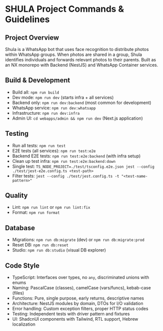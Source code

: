 # SHULA Project Commands & Guidelines

## Project Overview
Shula is a WhatsApp bot that uses face recognition to distribute photos within WhatsApp groups.
When photos are shared in a group, Shula identifies individuals and forwards relevant photos to
their parents. Built as an NX monorepo with Backend (NestJS) and WhatsApp Container services.

## Build & Development
- Build all: `npm run build`
- Dev mode: `npm run dev` (starts infra + all services)
- Backend only: `npm run dev:backend` (most common for development)
- WhatsApp service: `npm run dev:whatsapp` 
- Infrastructure: `npm run dev:infra`
- Admin UI: `cd webapps/admin && npm run dev` (Next.js application)

## Testing
- Run all tests: `npm run test`
- E2E tests (all services): `npm run test:e2e`
- Backend E2E tests: `npm run test:e2e:backend` (with infra setup)
- Clean up test infra: `npm run test:e2e:backend:down`
- Single test: `TS_NODE_PROJECT=./test/tsconfig.e2e.json jest --config ./test/jest-e2e.config.ts <test-path>`
- Filter tests: `jest --config ./test/jest.config.ts -t "<test-name-pattern>"`

## Quality
- Lint: `npm run lint` or `npm run lint:fix`
- Format: `npm run format`

## Database
- Migrations: `npm run db:migrate` (dev) or `npm run db:migrate:prod`
- Reset DB: `npm run db:reset`
- Studio: `npm run db:studio` (visual DB explorer)

## Code Style
- TypeScript: Interfaces over types, no `any`, discriminated unions with enums
- Naming: PascalCase (classes), camelCase (vars/funcs), kebab-case (files)
- Functions: Pure, single purpose, early returns, descriptive names
- Architecture: NestJS modules by domain, DTOs for I/O validation
- Error handling: Custom exception filters, proper HTTP status codes
- Testing: Independent tests with driver pattern and fixtures
- UI: ShadcnUI components with Tailwind, RTL support, Hebrew localization
